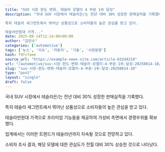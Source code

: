 ```yaml
---
title: "SUV 시장 판도 변화, 테슬라 모델이 4 부문 1위 달성"
description: "국내 SUV 시장에서 테슬라은/는 전년 대비 30% 성장한 판매실적을 기록했다.

특히 테슬라 세그먼트에서 뛰어난 상품성으로 소비자들의 높은 관심을 받고 있다.

테슬라만원대 가격..."
date: 2025-08-14T12:14:00+09:00
author: "김민수"
categories: ['automotive']
tags: ['뉴스', '이슈', '자동차', '기술', '시장동향']
hash: f9fcfaee
source_url: "https://example-news-site.com/article-632d4219"
url: "/automotive/suv-시장-판도-변화-테슬라-모델이-4-부문-1위-달성-20250814-10/"
slug: "suv-시장-판도-변화-테슬라-모델이-4-부문-1위-달성-20250814-10"
type: "post"
layout: "single"
draft: false
---
```


국내 SUV 시장에서 테슬라은/는 전년 대비 30% 성장한 판매실적을 기록했다.

특히 테슬라 세그먼트에서 뛰어난 상품성으로 소비자들의 높은 관심을 받고 있다.

테슬라만원대 가격으로 프리미엄 기능들을 제공하여 가성비 측면에서 경쟁우위를 확보했다.

업계에서는 이러한 트렌드가 테슬라년까지 지속될 것으로 전망하고 있다.

소비자 조사 결과, 해당 모델에 대한 관심도가 전월 대비 30% 상승한 것으로 나타났다.
